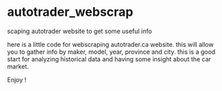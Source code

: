 # autotrader_webscrap
scaping autotrader website to get some useful info

here is a little code for webscraping autotrader.ca website.
this will allow you to gather info by maker, model, year, province and city.
this is a good start for analyzing historical data and having some insight about the car market.

Enjoy !
